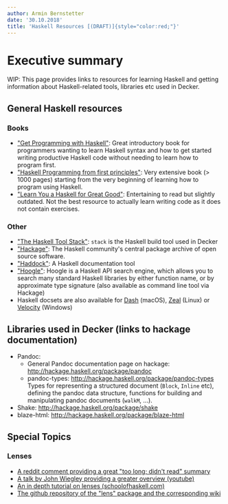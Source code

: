 ```yaml
---
author: Armin Bernstetter
date: '30.10.2018'
title: 'Haskell Resources [(DRAFT)]{style="color:red;"}'
---
```


# Executive summary

WIP: This page provides links to resources for learning Haskell and getting information about Haskell-related tools, libraries etc used in Decker.

## General Haskell resources

### Books
- ["Get Programming with Haskell"](https://www.manning.com/books/get-programming-with-haskell): Great introductory book for programmers wanting to learn Haskell syntax and how to get started writing productive Haskell code without needing to learn how to program first.
- ["Haskell Programming from first principles"](http://haskellbook.com/): Very extensive book (> 1000 pages) starting from the very beginning of learning how to program using Haskell.
- ["Learn You a Haskell for Great Good"](http://learnyouahaskell.com/): Entertaining to read but slightly outdated. Not the best resource to actually learn writing code as it does not contain exercises.

### Other
- ["The Haskell Tool Stack"](https://docs.haskellstack.org/en/stable/README/): `stack` is the Haskell build tool used in Decker
- ["Hackage"](http://hackage.haskell.org/): The Haskell community's central package archive of open source software.
- ["Haddock"](https://www.haskell.org/haddock/): A Haskell documentation tool
- ["Hoogle"](https://www.haskell.org/hoogle/): Hoogle is a Haskell API search engine, which allows you to search many standard Haskell libraries by either function name, or by approximate type signature (also available as command line tool via Hackage)
- Haskell docsets are also available for [Dash](https://kapeli.com/dash) (macOS), [Zeal](https://zealdocs.org/) (Linux) or [Velocity](http://velocity.silverlakesoftware.com/) (Windows) 



## Libraries used in Decker (links to hackage documentation)

- Pandoc:
    - General Pandoc documentation page on hackage: http://hackage.haskell.org/package/pandoc
    - pandoc-types: http://hackage.haskell.org/package/pandoc-types
    Types for representing a structured document (`Block`, `Inline` etc), defining the pandoc data structure, functions for building and manipulating pandoc documents (`walkM`, ...).
- Shake: http://hackage.haskell.org/package/shake
- blaze-html: http://hackage.haskell.org/package/blaze-html

## Special Topics

### Lenses
- [A reddit comment providing a great "too long; didn't read" summary](https://www.reddit.com/r/haskell/comments/9ded97/is_learning_how_to_use_the_lens_library_worth_it/e5hf9ai)
- [A talk by John Wiegley providing a greater overview (youtube)](https://www.youtube.com/watch?v=QZy4Yml3LTY)
- [An in depth tutorial on lenses (schoolofhaskell.com)](https://www.schoolofhaskell.com/school/to-infinity-and-beyond/pick-of-the-week/a-little-lens-starter-tutorial)
- [The github repository of the "lens" package and the corresponding wiki](https://github.com/ekmett/lens/wiki)